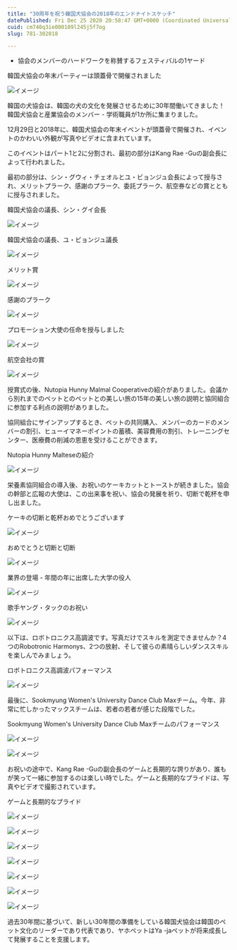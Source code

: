 ```yaml
---
title: "30周年を祝う韓国犬協会の2018年のエンドナイトスケッチ"
datePublished: Fri Dec 25 2020 20:58:47 GMT+0000 (Coordinated Universal Time)
cuid: cm740q3ie000109l245j5f7og
slug: 781-302018

---
```



- 協会のメンバーのハードワークを称賛するフェスティバルの1ヤード

韓国犬協会の年末パーティーは頭蓋骨で開催されました

![イメージ](https://cdn.hashnode.com/res/hashnode/image/upload/v1739492110328/3f39a966-2a3d-4b38-9d4c-e9715d44cb7c.jpeg)

韓国の犬協会は、韓国の犬の文化を発展させるために30年間働いてきました！韓国犬協会と産業協会のメンバー - 学術職員が1か所に集まりました。

12月29日と2018年に、韓国犬協会の年末イベントが頭蓋骨で開催され、イベントのかわいい外観が写真やビデオに含まれています。

このイベントはパート1と2に分割され、最初の部分はKang Rae -Guの副会長によって行われました。

最初の部分は、シン・グウィ・チェオルとユ・ビョンジュ会長によって授与され、メリットプラーク、感謝のプラーク、委託プラーク、航空券などの賞とともに授与されました。

韓国犬協会の議長、シン・グイ会長

![イメージ](https://cdn.hashnode.com/res/hashnode/image/upload/v1739492113134/862f3274-6241-472a-9c3e-93f76da20170.jpeg)

韓国犬協会の議長、ユ・ビョンジュ議長

![イメージ](https://cdn.hashnode.com/res/hashnode/image/upload/v1739492115461/448c4fbb-71d1-44d5-bd5d-343dbc4ec69a.jpeg)

メリット賞

![イメージ](https://cdn.hashnode.com/res/hashnode/image/upload/v1739492117999/3d0c2717-5f40-4ed9-97b8-41d79e5ee1aa.jpeg)

感謝のプラーク

![イメージ](https://cdn.hashnode.com/res/hashnode/image/upload/v1739492120159/df291060-f708-4419-a35c-4fb4c40caab1.jpeg)

プロモーション大使の任命を授与しました

![イメージ](https://cdn.hashnode.com/res/hashnode/image/upload/v1739492122758/ceabed68-86cc-43fe-8b3b-b9cf5955a5d8.jpeg)

航空会社の賞

![イメージ](https://cdn.hashnode.com/res/hashnode/image/upload/v1739492125312/562053bf-a4c0-4dd7-b89f-862898506473.jpeg)

授賞式の後、Nutopia Hunny Malmal Cooperativeの紹介がありました。会議から別れまでのペットとのペットとの美しい旅の15年の美しい旅の説明と協同組合に参加する利点の説明がありました。

協同組合にサインアップするとき、ペットの共同購入、メンバーのカードのメンバーの割引、ヒューイマネーポイントの蓄積、美容費用の割引、トレーニングセンター、医療費の削減の恩恵を受けることができます。

Nutopia Hunny Malteseの紹介

![イメージ](https://cdn.hashnode.com/res/hashnode/image/upload/v1739492127817/dc304081-6fb9-45fe-b339-b9ea8ce447cc.jpeg)

栄養素協同組合の導入後、お祝いのケーキカットとトーストが続きました。協会の幹部と広報の大使は、この出来事を祝い、協会の発展を祈り、切断で乾杯を申し出ました。

ケーキの切断と乾杯おめでとうございます

![イメージ](https://cdn.hashnode.com/res/hashnode/image/upload/v1739492130954/639bd2cd-2907-409d-ba25-37de41268aec.jpeg)

おめでとうと切断と切断

![イメージ](https://cdn.hashnode.com/res/hashnode/image/upload/v1739492133553/cab98ac0-0863-4890-8822-70581479b568.jpeg)

業界の登場 - 年間の年に出席した大学の役人

![イメージ](https://cdn.hashnode.com/res/hashnode/image/upload/v1739492135986/12b3badf-7895-4af2-941d-71ee1bd1a163.jpeg)

歌手ヤング・タックのお祝い

![イメージ](https://cdn.hashnode.com/res/hashnode/image/upload/v1739492139102/68809404-2758-438e-95c5-dbeb1f03a330.jpeg)

以下は、ロボトロニクス高調波です。写真だけでスキルを測定できませんか？4つのRobotronic Harmonys、2つの放射、そして彼らの素晴らしいダンススキルを楽しんでみましょう。

ロボトロニクス高調波パフォーマンス

![イメージ](https://cdn.hashnode.com/res/hashnode/image/upload/v1739492141877/527f979e-36ab-4108-b715-267203397067.jpeg)

最後に、Sookmyung Women's University Dance Club Maxチーム。今年、非常に忙しかったマックスチームは、若者の若者が感じた段階でした。

Sookmyung Women's University Dance Club Maxチームのパフォーマンス

![イメージ](https://cdn.hashnode.com/res/hashnode/image/upload/v1739492145655/6b6bb781-62ce-4f94-819f-2c8c47ed337b.jpeg)

![イメージ](https://cdn.hashnode.com/res/hashnode/image/upload/v1739492148178/06238bbc-c4b5-4c06-8efc-4e760056a2f7.jpeg)

お祝いの途中で、Kang Rae -Guの副会長のゲームと長期的な誇りがあり、誰もが笑って一緒に参加するのは楽しい時でした。ゲームと長期的なプライドは、写真やビデオで撮影されています。

ゲームと長期的なプライド

![イメージ](https://cdn.hashnode.com/res/hashnode/image/upload/v1739492150415/664d37fd-6f3a-4426-9236-8c3fb3caa190.jpeg)

![イメージ](https://cdn.hashnode.com/res/hashnode/image/upload/v1739492152416/ec48a43b-5ad7-4f6a-8192-e3f9c791f414.jpeg)

![イメージ](https://cdn.hashnode.com/res/hashnode/image/upload/v1739492155367/0550b57a-e295-4b46-a7a6-13e4a65d1dc3.jpeg)

![イメージ](https://cdn.hashnode.com/res/hashnode/image/upload/v1739492157821/881e434b-246d-4a36-96fb-c013a405baed.jpeg)

![イメージ](https://cdn.hashnode.com/res/hashnode/image/upload/v1739492160895/52137cee-5d2b-47f4-b7a8-88cacbba7a3f.jpeg)

![イメージ](https://cdn.hashnode.com/res/hashnode/image/upload/v1739492163957/186b5acb-8875-41c0-97c8-fc48ba1da661.jpeg)

![イメージ](https://cdn.hashnode.com/res/hashnode/image/upload/v1739492166928/e57db4d3-8890-40b4-8075-8cffe688c1ab.jpeg)

過去30年間に基づいて、新しい30年間の準備をしている韓国犬協会は韓国のペット文化のリーダーであり代表であり、ヤホペットはYa -jaペットが将来成長して発展することを支援します。